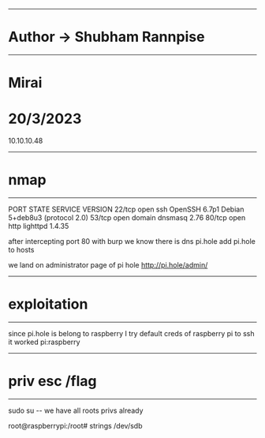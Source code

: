 ----------------------------------------------------
# Author -> Shubham Rannpise
----------------------------------------------------
# Mirai
# 20/3/2023
10.10.10.48

----------------------------------------------------
# nmap
----------------------------------------------------
PORT     STATE SERVICE VERSION
22/tcp   open  ssh     OpenSSH 6.7p1 Debian 5+deb8u3 (protocol 2.0)
53/tcp   open  domain  dnsmasq 2.76
80/tcp   open  http    lighttpd 1.4.35


after intercepting port 80 with burp we know there is dns pi.hole
add pi.hole to hosts

we land on administrator page of pi hole
http://pi.hole/admin/

----------------------------------------------------
# exploitation
----------------------------------------------------
since pi.hole is belong to raspberry I try default creds of raspberry pi to ssh it worked
pi:raspberry

----------------------------------------------------
# priv esc /flag
----------------------------------------------------
sudo su -- we have all roots privs already

root@raspberrypi:/root# strings /dev/sdb
